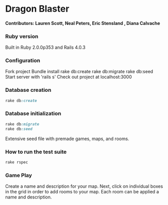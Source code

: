 # Dragon Blaster

#### Contributors: Lauren Scott, Neal Peters, Eric Stensland , Diana Calvache

### Ruby version

Built in Ruby 2.0.0p353 and Rails 4.0.3


### Configuration

Fork project
Bundle install
rake db:create
rake db:migrate
rake db:seed
Start server with 'rails s'
Check out project at localhost:3000

### Database creation
```ruby
rake db:create
```

### Database initialization
```ruby
rake db:migrate
rake db:seed
```

Extensive seed file with premade games, maps, and rooms.

### How to run the test suite
```ruby
rake rspec
```

### Game Play

Create a name and description for your map.  Next, click on individual boxes in the grid in order to add rooms to your map.  Each room can be applied a name and description.
